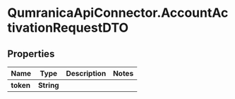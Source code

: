 # QumranicaApiConnector.AccountActivationRequestDTO

## Properties

Name | Type | Description | Notes
------------ | ------------- | ------------- | -------------
**token** | **String** |  | 


